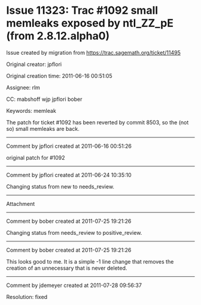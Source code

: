 # Issue 11323: Trac #1092 small memleaks exposed by ntl_ZZ_pE (from 2.8.12.alpha0)

Issue created by migration from https://trac.sagemath.org/ticket/11495

Original creator: jpflori

Original creation time: 2011-06-16 00:51:05

Assignee: rlm

CC:  mabshoff wjp jpflori bober

Keywords: memleak

The patch for ticket #1092 has been reverted by commit 8503, so the (not so) small memleaks are back.


---

Comment by jpflori created at 2011-06-16 00:51:26

original patch for #1092


---

Comment by jpflori created at 2011-06-24 10:35:10

Changing status from new to needs_review.


---

Attachment


---

Comment by bober created at 2011-07-25 19:21:26

Changing status from needs_review to positive_review.


---

Comment by bober created at 2011-07-25 19:21:26

This looks good to me. It is a simple -1 line change that removes the creation of an unnecessary that is never deleted.


---

Comment by jdemeyer created at 2011-07-28 09:56:37

Resolution: fixed
